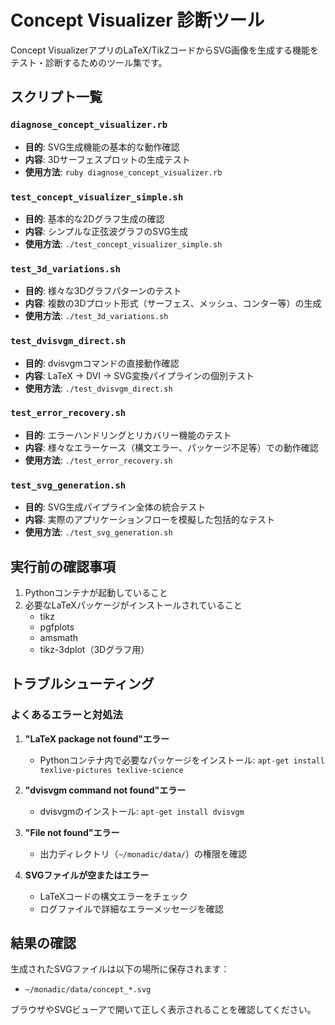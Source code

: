# Concept Visualizer 診断ツール

Concept VisualizerアプリのLaTeX/TikZコードからSVG画像を生成する機能をテスト・診断するためのツール集です。

## スクリプト一覧

### `diagnose_concept_visualizer.rb`
- **目的**: SVG生成機能の基本的な動作確認
- **内容**: 3Dサーフェスプロットの生成テスト
- **使用方法**: `ruby diagnose_concept_visualizer.rb`

### `test_concept_visualizer_simple.sh`
- **目的**: 基本的な2Dグラフ生成の確認
- **内容**: シンプルな正弦波グラフのSVG生成
- **使用方法**: `./test_concept_visualizer_simple.sh`

### `test_3d_variations.sh`
- **目的**: 様々な3Dグラフパターンのテスト
- **内容**: 複数の3Dプロット形式（サーフェス、メッシュ、コンター等）の生成
- **使用方法**: `./test_3d_variations.sh`

### `test_dvisvgm_direct.sh`
- **目的**: dvisvgmコマンドの直接動作確認
- **内容**: LaTeX → DVI → SVG変換パイプラインの個別テスト
- **使用方法**: `./test_dvisvgm_direct.sh`

### `test_error_recovery.sh`
- **目的**: エラーハンドリングとリカバリー機能のテスト
- **内容**: 様々なエラーケース（構文エラー、パッケージ不足等）での動作確認
- **使用方法**: `./test_error_recovery.sh`

### `test_svg_generation.sh`
- **目的**: SVG生成パイプライン全体の統合テスト
- **内容**: 実際のアプリケーションフローを模擬した包括的なテスト
- **使用方法**: `./test_svg_generation.sh`

## 実行前の確認事項

1. Pythonコンテナが起動していること
2. 必要なLaTeXパッケージがインストールされていること
   - tikz
   - pgfplots
   - amsmath
   - tikz-3dplot（3Dグラフ用）

## トラブルシューティング

### よくあるエラーと対処法

1. **"LaTeX package not found"エラー**
   - Pythonコンテナ内で必要なパッケージをインストール: `apt-get install texlive-pictures texlive-science`

2. **"dvisvgm command not found"エラー**
   - dvisvgmのインストール: `apt-get install dvisvgm`

3. **"File not found"エラー**
   - 出力ディレクトリ（`~/monadic/data/`）の権限を確認

4. **SVGファイルが空またはエラー**
   - LaTeXコードの構文エラーをチェック
   - ログファイルで詳細なエラーメッセージを確認

## 結果の確認

生成されたSVGファイルは以下の場所に保存されます：
- `~/monadic/data/concept_*.svg`

ブラウザやSVGビューアで開いて正しく表示されることを確認してください。